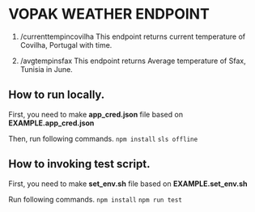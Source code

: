 # VOPAK WEATHER ENDPOINT

1. /currenttempincovilha
   This endpoint returns current temperature of Covilha, Portugal with time.

2. /avgtempinsfax
   This endpoint returns Average temperature of Sfax, Tunisia in June.

## How to run locally.

First, you need to make **app_cred.json** file based on **EXAMPLE.app_cred.json**

Then, run following commands.
`npm install`
`sls offline`

## How to invoking test script.

First, you need to make **set_env.sh** file based on **EXAMPLE.set_env.sh**

Run following commands.
`npm install`
`npm run test`
